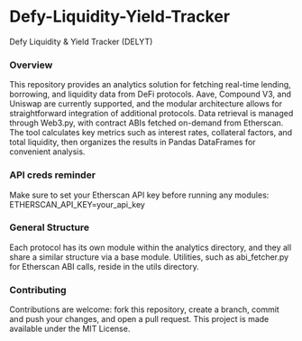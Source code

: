 # Defy-Liquidity-Yield-Tracker
Defy Liquidity &amp; Yield Tracker (DELYT)

### Overview
This repository provides an analytics solution for fetching real-time lending, borrowing, and liquidity data from DeFi protocols. Aave, Compound V3, and Uniswap are currently supported, and the modular architecture allows for straightforward integration of additional protocols. Data retrieval is managed through Web3.py, with contract ABIs fetched on-demand from Etherscan. The tool calculates key metrics such as interest rates, collateral factors, and total liquidity, then organizes the results in Pandas DataFrames for convenient analysis.

### API creds reminder
Make sure to set your Etherscan API key before running any modules:
ETHERSCAN_API_KEY=your_api_key

### General Structure
Each protocol has its own module within the analytics directory, and they all share a similar structure via a base module. Utilities, such as abi_fetcher.py for Etherscan ABI calls, reside in the utils directory. 


### Contributing
Contributions are welcome: fork this repository, create a branch, commit and push your changes, and open a pull request. This project is made available under the MIT License.


